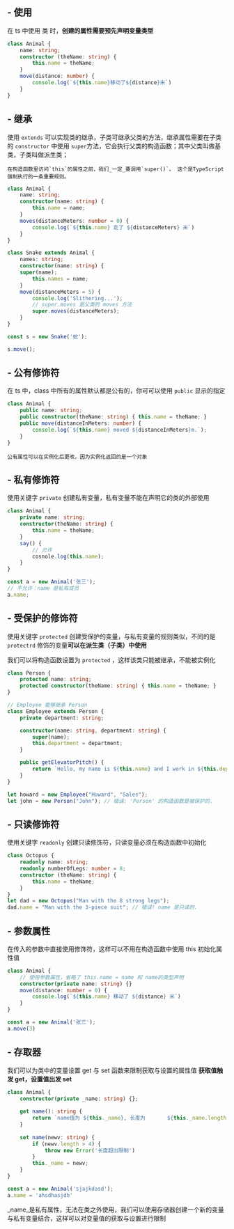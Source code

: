 ## - 使用
在 ts 中使用 类 时，**创建的属性需要预先声明变量类型**
```ts
class Animal {
	name: string;
	constructor (theName: string) {
		this.name = theName;
	}
	move(distance: number) {
		console.log(`${this.name}移动了${distance}米`)
	}
}
```

## - 继承
使用 `extends` 可以实现类的继承，子类可继承父类的方法，继承属性需要在子类的 `constructor` 中使用 `super`方法，它会执行父类的构造函数；其中父类叫做基类，子类叫做派生类；

```ad-warning
在构造函数里访问`this`的属性之前，我们_一定_要调用`super()`。 这个是TypeScript强制执行的一条重要规则。
```

```ts
class Animal {
    name: string;
    constructor(name: string) {
        this.name = name;
    }
    moves(distanceMeters: number = 0) {
        console.log(`${this.name} 走了 ${distanceMeters} 米`)
    }
}

class Snake extends Animal {
    names: string;
    constructor(name: string) { 
    super(name);
        this.names = name;
    }
    move(distanceMeters = 5) {
        console.log('Slithering...');
        // super.moves 是父类的 moves 方法
        super.moves(distanceMeters);
    }
}

const s = new Snake('蛇');

s.move();
```

## - 公有修饰符
在 ts 中，class 中所有的属性默认都是公有的，你可可以使用 `public` 显示的指定
```ts
class Animal {
    public name: string;
    public constructor(theName: string) { this.name = theName; }
    public move(distanceInMeters: number) {
        console.log(`${this.name} moved ${distanceInMeters}m.`);
    }
}
```

```ad-tip
公有属性可以在实例化后更改，因为实例化返回的是一个对象
```

## - 私有修饰符
使用关键字 `private` 创建私有变量，私有变量不能在声明它的类的外部使用
```ts
class Animal {
	private name: string;
	constructor(theName: string) {
		this.name = theName;
	}
	say() {
		// 允许
		cosnole.log(this.name);
	}
}

const a = new Animal('张三');
// 不允许：name 是私有成员
a.name;
```

## - 受保护的修饰符
使用关键字 `protected` 创建受保护的变量，与私有变量的规则类似，不同的是 `protectrd` 修饰的变量**可以在派生类（子类）中使用**

我们可以将构造函数设置为 `protected` ，这样该类只能被继承，不能被实例化
```ts
class Person {
    protected name: string;
    protected constructor(theName: string) { this.name = theName; }
}

// Employee 能够继承 Person
class Employee extends Person {
    private department: string;

    constructor(name: string, department: string) {
        super(name);
        this.department = department;
    }

    public getElevatorPitch() {
        return `Hello, my name is ${this.name} and I work in ${this.department}.`;
    }
}

let howard = new Employee("Howard", "Sales");
let john = new Person("John"); // 错误: 'Person' 的构造函数是被保护的.
```

## - 只读修饰符
使用关键字 `readonly` 创建只读修饰符，只读变量必须在构造函数中初始化
```ts
class Octopus {
    readonly name: string;
    readonly numberOfLegs: number = 8;
    constructor (theName: string) {
        this.name = theName;
    }
}
let dad = new Octopus("Man with the 8 strong legs");
dad.name = "Man with the 3-piece suit"; // 错误! name 是只读的.
```

## - 参数属性
在传入的参数中直接使用修饰符，这样可以不用在构造函数中使用 this 初始化属性值
```ts
class Animal {
	// 使用参数属性，省略了 this.name = name 和 name的类型声明
    constructor(private name: string) {}
    move(distance: number = 0) {
        console.log(`${this.name} 移动了 ${distance} 米`)
    }
}

const a = new Animal('张三');
a.move(3)
```

## - 存取器
我们可以为类中的变量设置 get 与 set 函数来限制获取与设置的属性值
**获取值触发 get，设置值出发 set**
```ts
class Animal {
    constructor(private _name: string) {};
    
    get name(): string {
	    return `name值为 ${this._name}, 长度为       ${this._name.length}`;
    }
    
    set name(newv: string) {
        if (newv.length > 4) {
            throw new Error('长度超出限制')
        }
        this._name = newv;
    }
}

const a = new Animal('sjajkdasd');
a.name = 'ahsdhasjdh'
```
_name_是私有属性，无法在类之外使用，我们可以使用存储器创建一个新的变量与私有变量结合，这样可以对变量值的获取与设置进行限制